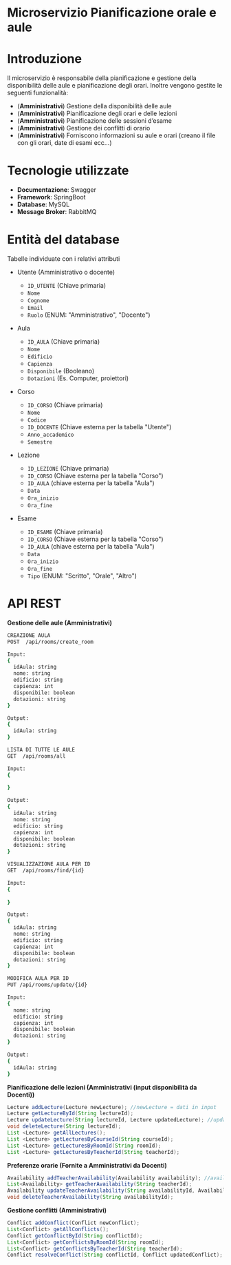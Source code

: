 # Microservizio Pianificazione orale e aule
# Introduzione
Il microservizio è responsabile della pianificazione e gestione della disponibilità delle aule e pianificazione degli orari. Inoltre vengono gestite le seguenti funzionalità:
- (**Amministrativi**) Gestione della disponibilità delle aule
- (**Amministrativi**) Pianificazione degli orari e delle lezioni
- (**Amministrativi**) Pianificazione delle sessioni d’esame
- (**Amministrativi**) Gestione dei conflitti di orario
- (**Amministrativi**) Forniscono informazioni su aule e orari (creano il file con gli orari, date di esami ecc...)

# Tecnologie utilizzate
- **Documentazione**: Swagger
- **Framework**: SpringBoot
- **Database**: MySQL
- **Message Broker**: RabbitMQ

# Entità del database
Tabelle individuate con i relativi attributi
- Utente (Amministrativo o docente)
  - `ID_UTENTE` (Chiave primaria)
  - `Nome`
  - `Cognome`
  - `Email`
  - `Ruolo` (ENUM: "Amministrativo", "Docente")
 
- Aula
  - `ID_AULA` (Chiave primaria)
  - `Nome`
  - `Edificio`
  - `Capienza`
  - `Disponibile` (Booleano)
  - `Dotazioni` (Es. Computer, proiettori)
 
- Corso
  - `ID_CORSO` (Chiave primaria)
  - `Nome`
  - `Codice`
  - `ID_DOCENTE` (Chiave esterna per la tabella "Utente")
  - `Anno_accademico`
  - `Semestre`
 
- Lezione
  - `ID_LEZIONE` (Chiave primaria)
  - `ID_CORSO` (Chiave esterna per la tabella "Corso")
  - `ID_AULA` (chiave esterna per la tabella "Aula")
  - `Data`
  - `Ora_inizio`
  - `Ora_fine`
 
- Esame
  - `ID_ESAME` (Chiave primaria)
  - `ID_CORSO` (Chiave esterna per la tabella "Corso")
  - `ID_AULA` (chiave esterna per la tabella "Aula")
  - `Data`
  - `Ora_inizio`
  - `Ora_fine`
  - `Tipo` (ENUM: "Scritto", "Orale", "Altro")

# API REST
**Gestione delle aule (Amministrativi)**
```bash
CREAZIONE AULA
POST  /api/rooms/create_room

Input:
{
  idAula: string
  nome: string
  edificio: string
  capienza: int
  disponibile: boolean
  dotazioni: string
}

Output:
{
  idAula: string
}
```
```bash
LISTA DI TUTTE LE AULE
GET  /api/rooms/all

Input:
{
  
}

Output:
{
  idAula: string
  nome: string
  edificio: string
  capienza: int
  disponibile: boolean
  dotazioni: string
}
```

```bash
VISUALIZZAZIONE AULA PER ID
GET  /api/rooms/find/{id}

Input:
{
  
}

Output:
{
  idAula: string
  nome: string
  edificio: string
  capienza: int
  disponibile: boolean
  dotazioni: string
}
```

```bash
MODIFICA AULA PER ID
PUT /api/rooms/update/{id}

Input:
{
  nome: string
  edificio: string
  capienza: int
  disponibile: boolean
  dotazioni: string
}

Output:
{
  idAula: string
}
```

**Pianificazione delle lezioni (Amministrativi (input disponibilità da Docenti))**
```java
Lecture addLecture(Lecture newLecture); //newLecture = dati in input
Lecture getLectureById(String lectureId);
Lecture updateLecture(String lectureId, Lecture updatedLecture); //updatedLecture = dati in input
void deleteLecture(String lectureId);
List <Lecture> getAllLectures();
List <Lecture> getLecturesByCourseId(String courseId);
List <Lecture> getLecturesByRoomId(String roomId);
List <Lecture> getLecturesByTeacherId(String teacherId);
```

**Preferenze orarie (Fornite a Amministrativi da Docenti)**
```java
Availability addTeacherAvailability(Availability availability); //availability = dati in input
List<Availability> getTeacherAvailability(String teacherId);
Availability updateTeacherAvailability(String availabilityId, Availability updatedAvailability); //updatedAvailability = dati in input
void deleteTeacherAvailability(String availabilityId);
```

**Gestione conflitti (Amministrativi)**
```java
Conflict addConflict(Conflict newConflict);
List<Conflict> getAllConflicts();
Conflict getConflictById(String conflictId);
List<Conflict> getConflictsByRoomId(String roomId);
List<Conflict> getConflictsByTeacherId(String teacherId);
Conflict resolveConflict(String conflictId, Conflict updatedConflict);
```


